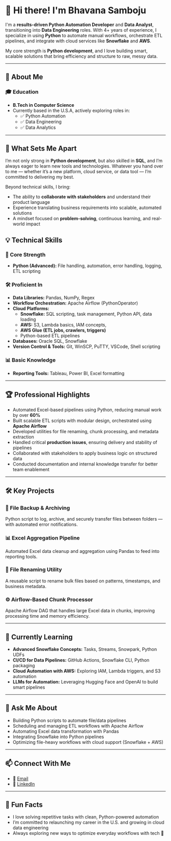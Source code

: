 # 👋 Hi there! I'm Bhavana Samboju

I'm a **results-driven Python Automation Developer** and **Data Analyst**, transitioning into **Data Engineering** roles. With 4+ years of experience, I specialize in using **Python** to automate manual workflows, orchestrate ETL pipelines, and integrate with cloud services like **Snowflake** and **AWS**.

My core strength is **Python development**, and I love building smart, scalable solutions that bring efficiency and structure to raw, messy data.

---

## 🚀 About Me

### 🎓 Education
- **B.Tech in Computer Science**
- Currently based in the U.S.A, actively exploring roles in:
  - ✅ Python Automation
  - ✅ Data Engineering
  - ✅ Data Analytics

---

## 💼 What Sets Me Apart

I’m not only strong in **Python development**, but also skilled in **SQL**, and I’m always eager to learn new tools and technologies. Whatever you hand over to me — whether it’s a new platform, cloud service, or data tool — I’m committed to delivering my best.

Beyond technical skills, I bring:
- The ability to **collaborate with stakeholders** and understand their product language
- Experience translating business requirements into scalable, automated solutions
- A mindset focused on **problem-solving**, continuous learning, and real-world impact


## 💡 Technical Skills

### 🐍 Core Strength
- **Python (Advanced):** File handling, automation, error handling, logging, ETL scripting

### 🛠 Proficient In
- **Data Libraries:** Pandas, NumPy, Regex
- **Workflow Orchestration:** Apache Airflow (PythonOperator)
- **Cloud Platforms:**  
  - **Snowflake:** SQL scripting, task management, Python API, data loading  
  - **AWS:** S3, Lambda basics, IAM concepts,
  - **AWS Glue (ETL jobs, crawlers, triggers)**  
  - Python-based ETL pipelines 
- **Databases:** Oracle SQL, Snowflake
- **Version Control & Tools:** Git, WinSCP, PuTTY, VSCode, Shell scripting

### 📊 Basic Knowledge
- **Reporting Tools:** Tableau, Power BI, Excel formatting

---

## 🏆 Professional Highlights

- Automated Excel-based pipelines using Python, reducing manual work by over **60%**
- Built scalable ETL scripts with modular design, orchestrated using **Apache Airflow**
- Developed utilities for file renaming, chunk processing, and metadata extraction
- Handled critical **production issues**, ensuring delivery and stability of pipelines
- Collaborated with stakeholders to apply business logic on structured data
- Conducted documentation and internal knowledge transfer for better team enablement

---

## 🛠 Key Projects

### 📁 File Backup & Archiving
Python script to log, archive, and securely transfer files between folders — with automated error notifications.

### 📊 Excel Aggregation Pipeline
Automated Excel data cleanup and aggregation using Pandas to feed into reporting tools.

### 🔄 File Renaming Utility
A reusable script to rename bulk files based on patterns, timestamps, and business metadata.

### ⚙️ Airflow-Based Chunk Processor
Apache Airflow DAG that handles large Excel data in chunks, improving processing time and memory efficiency.

---

## 🌱 Currently Learning

- **Advanced Snowflake Concepts:** Tasks, Streams, Snowpark, Python UDFs  
- **CI/CD for Data Pipelines:** GitHub Actions, Snowflake CLI, Python packaging  
- **Cloud Automation with AWS:** Exploring IAM, Lambda triggers, and S3 automation  
- **LLMs for Automation:** Leveraging Hugging Face and OpenAI to build smart pipelines

---

## 💬 Ask Me About

- Building Python scripts to automate file/data pipelines  
- Scheduling and managing ETL workflows with Apache Airflow  
- Automating Excel data transformation with Pandas  
- Integrating Snowflake into Python pipelines  
- Optimizing file-heavy workflows with cloud support (Snowflake + AWS)

---

## 📫 Connect With Me

- 📧 [Email](mailto:samboju.bhavana19@gmail.com)
- 💼 [LinkedIn](https://www.linkedin.com/in/bhavana-s-3171151b6/)

---

## 🎯 Fun Facts

- I love solving repetitive tasks with clean, Python-powered automation  
- I’m committed to relaunching my career in the U.S. and growing in cloud data engineering  
- Always exploring new ways to optimize everyday workflows with tech 🚀  


